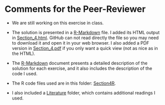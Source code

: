 
# Comments for the Peer-Reviewer

- We are still working on this exercise in class.

- The solution is presented in a [R-Markdown](Section_4.Rmd) file. I added its HTML output in [Section_4.html](Section_4.html). GitHub can not read directly the file so you may need to download it and open it in your web browser. I also added a PDF version in  [Section_4.pdf](Section_4.pdf) if you only want a quick view (not as nice as in the HTML). 

- The [R-Markdown](Section_4.Rmd) document presents a detailed description of the solution for each exercise, and it also includes the description of the code I used.

- The R code files used are in this folder: [Section4R](Section4R).

- I also included a [Literature](Literature) folder, which contains additional readings I used.

